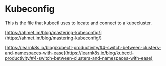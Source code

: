 # Kubeconfig

This is the file that kubectl uses to locate and connect to a kubecluster. 



[https://ahmet.im/blog/mastering-kubeconfig/](https://ahmet.im/blog/mastering-kubeconfig/)

[https://learnk8s.io/blog/kubectl-productivity/#4-switch-between-clusters-and-namespaces-with-ease](https://learnk8s.io/blog/kubectl-productivity/#4-switch-between-clusters-and-namespaces-with-ease)